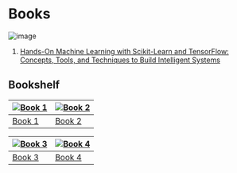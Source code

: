# Books
![image](https://github.com/pranavbelhekar01/Machine-Learning-Resources/assets/85128700/ae6dd6bf-2331-482e-a4e6-439d658a52e0)
1. [Hands-On Machine Learning with Scikit-Learn and TensorFlow: Concepts, Tools, and Techniques to Build Intelligent Systems](https://www.amazon.co.uk/Hands-Machine-Learning-Scikit-Learn-TensorFlow/dp/1098125975/ref=sr_1_1?crid=KTXT9MMOAVSL&dib=eyJ2IjoiMSJ9.-oGenPiuihp4Z5xbX4_zvwR4qpDguksfZl9f0_alLJ4Vv84_0VgJhrOQlujtZ97p4A6iiaBC4WNIPs2uxeRsIQ.0xBVlJ12DVgtTcCwqzydmrW93SgVrx6dRQowesENaOk&dib_tag=se&keywords=Hands-On+Machine+Learning+with+Scikit-Learn+and+TensorFlow%3A+Concepts%2C+Tools%2C+and+Techniques+to+Build+Intelligent+Systems&qid=1705154310&sprefix=hands-on+machine+learning+with+scikit-learn+and+tensorflow+concepts+tools+and+techniques+to+build+intelligent+systems%2Caps%2C193&sr=8-1)


## Bookshelf

[![Book 1](https://placekitten.com/200/300)](https://example.com/book1) | [![Book 2](https://placekitten.com/200/300)](https://example.com/book2)
--- | ---
[Book 1](https://example.com/book1) | [Book 2](https://example.com/book2)

[![Book 3](https://placekitten.com/200/300)](https://example.com/book3) | [![Book 4](https://placekitten.com/200/300)](https://example.com/book4)
--- | ---
[Book 3](https://example.com/book3) | [Book 4](https://example.com/book4)
